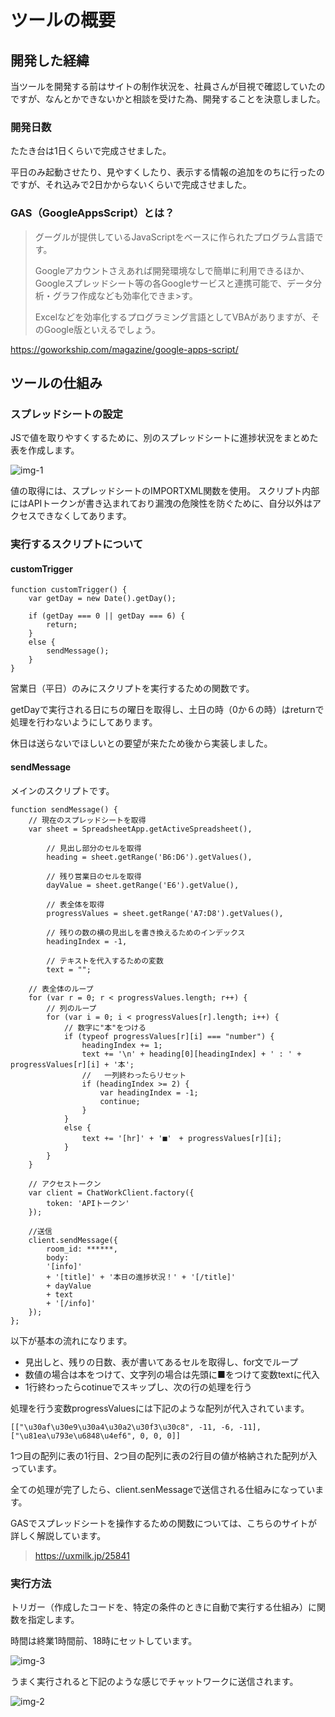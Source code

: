 # ツールの概要

## 開発した経緯
当ツールを開発する前はサイトの制作状況を、社員さんが目視で確認していたのですが、なんとかできないかと相談を受けた為、開発することを決意しました。

### 開発日数
たたき台は1日くらいで完成させました。

平日のみ起動させたり、見やすくしたり、表示する情報の追加をのちに行ったのですが、それ込みで2日かからないくらいで完成させました。

### GAS（GoogleAppsScript）とは？
> グーグルが提供しているJavaScriptをベースに作られたプログラム言語です。
>
> Googleアカウントさえあれば開発環境なしで簡単に利用できるほか、Googleスプレッドシート等の各Googleサービスと連携可能で、データ分析・グラフ作成なども効率化できま>す。
>
> Excelなどを効率化するプログラミング言語としてVBAがありますが、そのGoogle版といえるでしょう。
>

https://goworkship.com/magazine/google-apps-script/

## ツールの仕組み

### スプレッドシートの設定
JSで値を取りやすくするために、別のスプレッドシートに進捗状況をまとめた表を作成します。

![img-1](https://user-images.githubusercontent.com/51050458/72822838-1ad36f00-3cb6-11ea-9189-a21f3b2167d9.jpg)

値の取得には、スプレッドシートのIMPORTXML関数を使用。
スクリプト内部にはAPIトークンが書き込まれており漏洩の危険性を防ぐために、自分以外はアクセスできなくしてあります。

### 実行するスクリプトについて

#### customTrigger

```
function customTrigger() {
    var getDay = new Date().getDay();
  
    if (getDay === 0 || getDay === 6) {
        return;
    }
    else {
        sendMessage();
    }
}
```

営業日（平日）のみにスクリプトを実行するための関数です。

getDayで実行される日にちの曜日を取得し、土日の時（0か６の時）はreturnで処理を行わないようにしてあります。

休日は送らないでほしいとの要望が来たため後から実装しました。

#### sendMessage
メインのスクリプトです。
```
function sendMessage() {
    // 現在のスプレッドシートを取得
    var sheet = SpreadsheetApp.getActiveSpreadsheet(),

        // 見出し部分のセルを取得
        heading = sheet.getRange('B6:D6').getValues(),

        // 残り営業日のセルを取得
        dayValue = sheet.getRange('E6').getValue(),

        // 表全体を取得
        progressValues = sheet.getRange('A7:D8').getValues(),

        // 残りの数の横の見出しを書き換えるためのインデックス
        headingIndex = -1,

        // テキストを代入するための変数
        text = "";
    
    // 表全体のループ
    for (var r = 0; r < progressValues.length; r++) {
        // 列のループ
        for (var i = 0; i < progressValues[r].length; i++) {
            // 数字に"本"をつける
            if (typeof progressValues[r][i] === "number") {
                headingIndex += 1;
                text += '\n' + heading[0][headingIndex] + ' : ' + progressValues[r][i] + '本';
                //   一列終わったらリセット
                if (headingIndex >= 2) {
                    var headingIndex = -1;
                    continue;
                }
            }
            else {
                text += '[hr]' + '■'　+ progressValues[r][i];
            }
        }
    }
    
    // アクセストークン
    var client = ChatWorkClient.factory({
        token: 'APIトークン'
    });
  
    //送信
    client.sendMessage({
        room_id: ******,
        body: 
        '[info]' 
        + '[title]' + '本日の進捗状況！' + '[/title]' 
        + dayValue
        + text 
        + '[/info]'
    });
};

```

以下が基本の流れになります。

- 見出しと、残りの日数、表が書いてあるセルを取得し、for文でループ
- 数値の場合は本をつけて、文字列の場合は先頭に■をつけて変数textに代入
- 1行終わったらcotinueでスキップし、次の行の処理を行う

処理を行う変数progressValuesには下記のような配列が代入されています。

```[["\u30af\u30e9\u30a4\u30a2\u30f3\u30c8", -11, -6, -11], ["\u81ea\u793e\u6848\u4ef6", 0, 0, 0]]```

1つ目の配列に表の1行目、2つ目の配列に表の2行目の値が格納された配列が入っています。

全ての処理が完了したら、client.senMessageで送信される仕組みになっています。

GASでスプレッドシートを操作するための関数については、こちらのサイトが詳しく解説しています。

> https://uxmilk.jp/25841

### 実行方法
トリガー（作成したコードを、特定の条件のときに自動で実行する仕組み）に関数を指定します。

時間は終業1時間前、18時にセットしています。

![img-3](https://user-images.githubusercontent.com/51050458/72828756-ad790b80-3cc0-11ea-9612-b4f3e55e3f2c.jpg)

うまく実行されると下記のような感じでチャットワークに送信されます。

![img-2](https://user-images.githubusercontent.com/51050458/72823002-5f5f0a80-3cb6-11ea-88d5-9384d8ff5d1b.jpg)
